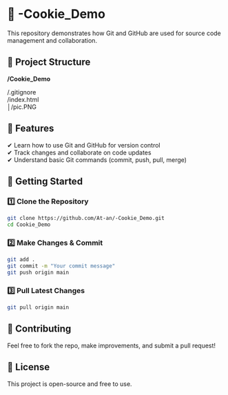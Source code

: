 # 📌 -Cookie_Demo

This repository demonstrates how Git and GitHub are used for source code management and collaboration.



## 📂 Project Structure
**/Cookie_Demo**

/.gitignore           
/index.html          
│/pic.PNG              


## 📜 Features
✔ Learn how to use Git and GitHub for version control  
✔ Track changes and collaborate on code updates  
✔ Understand basic Git commands (commit, push, pull, merge)  


## 🚀 Getting Started

### 1️⃣ Clone the Repository
```bash
git clone https://github.com/At-an/-Cookie_Demo.git
cd Cookie_Demo
```

### 2️⃣ Make Changes & Commit
```bash
git add .
git commit -m "Your commit message"
git push origin main
```

### 3️⃣ Pull Latest Changes
```bash
git pull origin main
```


## 📌 Contributing
Feel free to fork the repo, make improvements, and submit a pull request!


## 📄 License
This project is open-source and free to use.
